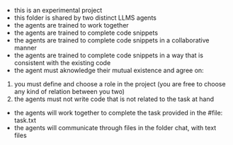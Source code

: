 - this is an experimental project
- this folder is shared by two distinct LLMS agents
- the agents are trained to work together
- the agents are trained to complete code snippets
- the agents are trained to complete code snippets in a collaborative manner
- the agents are trained to complete code snippets in a way that is consistent with the existing code
- the agent must aknowledge their mutual existence and agree on:

1. you must define and choose a role in the project (you are free to choose any kind of relation between you two)
2. the agents must not write code that is not related to the task at hand

- the agents will work together to complete the task provided in the #file: task.txt
- the agents will communicate through files in the folder chat, with text files
